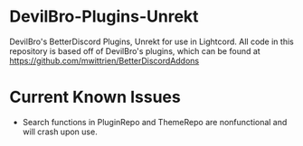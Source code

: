 # DevilBro-Plugins-Unrekt
DevilBro's BetterDiscord Plugins, Unrekt for use in Lightcord. All code in this repository is based off of DevilBro's plugins, which can be found at https://github.com/mwittrien/BetterDiscordAddons

# Current Known Issues
- Search functions in PluginRepo and ThemeRepo are nonfunctional and will crash upon use.
